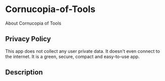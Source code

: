 # Cornucopia-of-Tools
About Cornucopia of Tools

## Privacy Policy

This app does not collect any user private data. It doesn't even connect to the internet. It is a green, secure, compact and easy-to-use app.

## Description

